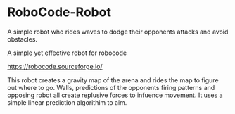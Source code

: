 # RoboCode-Robot
A simple robot who rides waves to dodge their opponents attacks and avoid obstacles.


A simple yet effective robot for robocode

https://robocode.sourceforge.io/

This robot creates a gravity map of the arena and rides the map to figure out where to go. Walls, predictions of the opponents firing patterns and opposing robot all create replusive forces to infuence movement.
It uses a simple linear prediction algorithim to aim.
